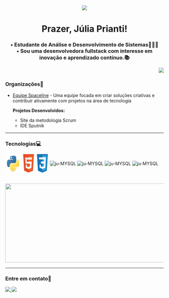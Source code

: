<div align="center">
<img src="https://user-images.githubusercontent.com/74038190/226190894-18e959ba-d458-4a94-ac44-790190f2a947.gif" width="400">  
<h1>Prazer, Júlia Prianti!</h1>
</div>
<div align="center">
<h3> • Estudante de Análise e Desenvolvimento de Sistemas👩🏻‍💻<br>
• Sou uma desenvolvedora fullstack com interesse em inovação e aprendizado contínuo.📚<br></h3>
</div>
<div align="right">
<img src="https://github.com/Anmol-Baranwal/Cool-GIFs-For-GitHub/assets/74038190/0b335028-1d3d-4ee5-b5b3-a373d499be7e" width="200">
 </div>
 <h3>Organizações🏢</h3>

- [Equipe Spaceline](https://github.com/SPACELINE-API) - Uma equipe focada em criar soluções criativas e contribuir ativamente com projetos na área de tecnologia

  **Projetos Desenvolvidos:**
  - Site da metodologia Scrum
  - IDE Sputnik

---
<h3>Tecnologias💻</h3>
<div style="display: inline_block">
  <img align="center" alt="ju-Python" height="60" width="50" src="https://raw.githubusercontent.com/devicons/devicon/master/icons/python/python-original.svg">
  <img align="center" alt="ju-HTML" height="60" width="40" src="https://raw.githubusercontent.com/devicons/devicon/master/icons/html5/html5-original.svg">
  <img align="center" alt="ju-CSS" height="60" width="40" src="https://raw.githubusercontent.com/devicons/devicon/master/icons/css3/css3-original.svg">
  <img align="center" alt="ju-MYSQL" height="60" width="40"src="https://cdn.jsdelivr.net/gh/devicons/devicon@latest/icons/mysql/mysql-original.svg" />
  <img align="center" alt="ju-MYSQL" height="60" width="50" src="https://cdn.jsdelivr.net/gh/devicons/devicon@latest/icons/java/java-original.svg" />
  <img align="center" alt="ju-MYSQL" height="60" width="50" src="https://cdn.jsdelivr.net/gh/devicons/devicon@latest/icons/javascript/javascript-original.svg" />
  <img align="center" alt="ju-MYSQL" height="60" width="50" src="https://skills-icons.vercel.app/api/icons?i=ollama"/>
  </div>
  <br><br>
  <div align="center">
  <img src="https://user-images.githubusercontent.com/74038190/213760718-ca064723-1c29-4b82-985c-aadc7f57c090.gif" width="900" height="250">
  </div>


---
  
  <h3>Entre em contato📮</h3>
  <a href="https://www.linkedin.com/in/julia-prianti/" target="_blank"><img src="https://img.shields.io/badge/-LinkedIn-%230077B5?style=for-the-badge&logo=linkedin&logoColor=white" target="_blank">
  <a href = "mailto:julia.prianti2005@gmail.com"><img src="https://img.shields.io/badge/-Gmail-%23333?style=for-the-badge&logo=gmail&logoColor=white" target="_blank"></a>
